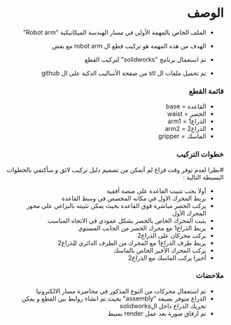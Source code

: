 <h1 dir="rtl"> الوصف </h1>

<div dir="rtl">

- الملف الخاص بالمهمة الأولى في مسار الهندسة الميكانيكية  "Robot arm"

- الهدف من هذه المهمة هو تركيب قطع ال robot arm مع بعض
- تم استعمال برنامج "solidworks" لتركيب القطع
- تم تحميل ملفات ال stl من صفحة الأساليب الذكية على ال github

</div>

<h3 dir="rtl"> قائمة القطع </h3>

<div dir="rtl">

- القاعدة = base
- الخصر = waist
- الذراع1 = arm1
- الذراع2 = arm2
- الماسك = gripper
  
</div>

<h3 dir="rtl"> خطوات التركيب </h3>

<div dir="rtl">
  
#نظرا لعدم توفر وقت فراغ لم أتمكن من  تصميم دليل تركيب لائق و سأكتفي بالخطوات البسيطة التالية :

- أولا يجب تثبيت القاعدة على منصة أفقية
- يربط المحرك الاول في مكانه المخصص في وسط القاعدة
- يركب الخصر مباشرة فوق القاعدة بحيث يمكن تثبيته بالبراغي على محور المحرك الأول
- يثبت المحرك الخاص بالخصر بشكل عمودي في الاتجاه المناسب
- يربط الذراع1 مع محرك الخصر من الجانب المستوي
- يركب محركان على الذراع2
- يربط طرف الذراع1 مع المحرك من الطرف الدائري للذراع2
- يركب المحرك الأخير الخاص بالماسك 
- أخيرا يركب الماسك مع الذراع2
  
</div>

<h3 dir="rtl"> ملاحضات </h3>

<div dir="rtl">

- تم استعمال محركات من النوع المذكور في محاضرة مسار الالكترونيا
- الذراع متوفر بصيغة "assembly" بحيث تم انشاء روابط بين القطع و يمكن تحريك الذراع داخل الsolidworks
- تم ارفاق صورة بعد عمل render بسيط
  
  
</div>

